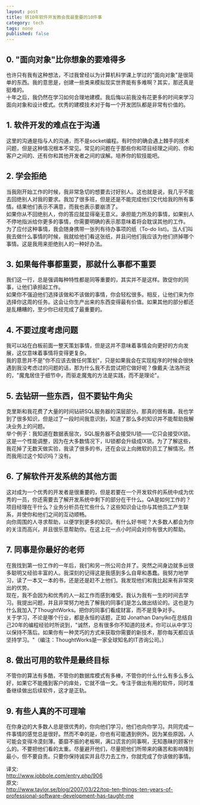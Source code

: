 ```yaml
--- 
layout: post
title: 转10年软件开发教会我最重要的10件事
category: tech
tags: none
published: false
---
```

## 0. "面向对象"比你想象的要难得多
也许只有我有这种想法，不过我曾经以为计算机科学课上学过的"面向对象"是很简单的东西。我的意思是，创建一些类来模拟现实世界能有多难啊？其实，那还真是挺难的。  
十年之后，我仍然在学习如何合理地建模。我后悔以前我没有花更多的时间来学习面向对象和设计模式。优秀的建模技术对于每一个开发团队都是非常有价值的。  

## 1. 软件开发的难点在于沟通
这里的沟通是指与人的沟通，而不是socket编程。有时你的确会遇上棘手的技术问题，但是这种情况根本不常见。常见的问题在于那些你和项目经理之间的、你和客户之间的、还有你和其他开发者之间的误解。培养你的软技能吧。

## 2. 学会拒绝
当我刚开始工作的时候，我非常急切的想要去讨好别人。这也就是说，我几乎不能去回绝别人对我的要求。我加了很多班，但是还是不能完成他们交代给我的所有事情。结果他们表示不满意，而我也表示要崩溃了。  
如果你从不回绝别人，你的答应就显得毫无意义。承担能力所及的事情，如果别人不停地指派给你更多的事情，你需要明确的表示那意味着将会耽误其他的工作。  
为了应付这种事情，我会随身携带一张列有待办事项的纸（To-do list)。当人们叫我去做什么事情的时候，我就给他们看这张纸，并且问他们我应该为他们挤掉哪个事情。这是我用来拒绝别人的一种好办法。

## 3. 如果每件事都重要，那就什么事都不重要
我们这一行，总是强调每种特性都是同等重要的，其实并不是这样。敦促你的同事，让他们承担起工作。  
如果你不强迫他们选择该做和不该做的事情，你会轻松很多。相反，让他们来为你选择你这周的任务。这会让你生产出来的东西变得最有价值。如果其他的部分都还是乱糟糟的，至少你已经完成了最重要的。

## 4. 不要过度考虑问题
我可以站在白板前面一整天策划事情，但是这并不意味着事情会向更好的方向发展，这仅意味着事情将变得更复杂。  
我的意思并不是"你不应该去做任何策划"，只是如果我会在实现程序的时候会很快遇到我没考虑过的问题的话，那为什么我不去尝试把它做好呢？像戴夫·法洛所说的，"魔鬼居住于细节中，而驱走魔鬼的方法是实践，而不是理论"。

## 5. 去钻研一些东西，但不要钻牛角尖
克里斯和我花费了大量的时间钻研SQL服务器的深层部分。那真的很有趣，我也学到了很多知识，但是过了一段时间我意识到，知道了那么多的知识并不能帮助我解决业务上的问题。  
举个例子：我知道在数据表层次，SQL服务器不会接受IU锁&mdash;&mdash;它只会接受IX锁。这是一个性能调整，因为在大多数情况下，IU锁都会升级成IX锁。为了了解这些，我花掉了无数天做实验，我读了很多的书，还在会议上向微软的员工了解情况。然而我用过这个知识吗？没有。

## 6. 了解软件开发系统的其他方面
这对成为一个优秀的开发者是很重要的，但是若要在一个开发软件的系统中成为优秀的一员，你还需要去了解开发系统中剩下的部分在干什么。QA是如何工作的？项目经理在干什么？业务分析员在忙些什么？这些知识会让你与其他员工产生联系，并使你和他们之间的互动顺畅。  
向你周围的人寻求帮助，以便学到更多的知识。有什么好书呢？大多数人都会为你的关注而高兴，并且很乐意帮助你。在这上花一点小时间会对你有很大的帮助。

## 7. 同事是你最好的老师
在我找到第一份工作的一年后，我们和另一所公司合并了。突然之间身边就多出很多聪明又经验丰富的人。我深刻的记得这是我感到多么自卑和愚蠢。我努力地学习，读了一本又一本的书，还是还是赶不上他们。我发现他们和我比起来有非常突出的优势。  
现在，我不会因为和优秀的人一起工作而感到难受。我认为我有一生的时间去学习。我提出问题，并且非常努力地去了解我的同事们是怎么做出结论的。这也是为什么我加入了ThoughtWorks。把你的同事们看成财富，而不是竞争对手。  
关于学习，不论是哪个行业，都是永恒的话题，正如 Jonathan Danylko在总结自己20年的编程经验时所说到，"诚然，总有很多你不知道的技术，你可以从中学习以保持不落后。如果你有一种灵巧的方式来获取你需要的新技术，那你每天都应该坚持学习。"（编注：ThoughtWorks是一家全球知名的IT咨询公司。）

## 8. 做出可用的软件是最终目标
不管你的算法有多酷，不管你的数据库模式有多棒，不管你的什么什么有多么多么好，如果它不能搔到客户的痒处，它就不值一文。专注于做出有用的软件，同时准备继续做出后续软件，这才是正轨。

## 9. 有些人真的不可理喻
在你身边的大多数人总是很优秀的，你向他们学习，他们也向你学习。共同完成一件事情的感觉总是很好。然而不幸的是，你也有可能遇到例外。因为某些原因，人可能会变得冷漠刻薄。萎靡不振的老板啊，满口谎言的同事啊，无知愚昧的顾客什么的。不要把他们看的太重。尽量避开他们，尽量把他们所带来的痛苦和影响降到最小，但不要自责。只要你保持诚实并且尽力去工作，你就完成了你该做的事情。

译文:  
<http://www.jobbole.com/entry.php/906>  
原文:  
<http://www.taylor.se/blog/2007/03/22/top-ten-things-ten-years-of-professional-software-development-has-taught-me>
